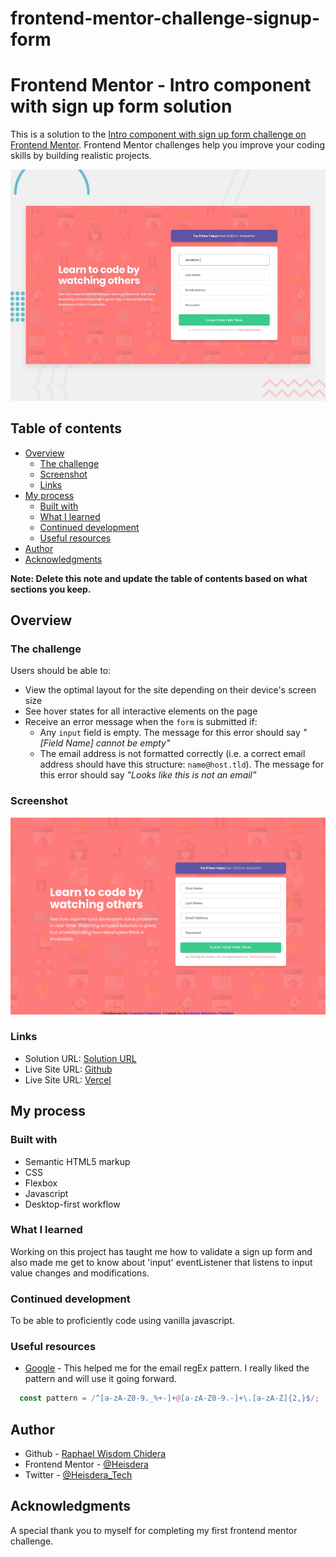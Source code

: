 # frontend-mentor-challenge-signup-form

# Frontend Mentor - Intro component with sign up form solution

This is a solution to the [Intro component with sign up form challenge on Frontend Mentor](https://www.frontendmentor.io/challenges/intro-component-with-signup-form-5cf91bd49edda32581d28fd1). Frontend Mentor challenges help you improve your coding skills by building realistic projects. 

![Design preview for the Intro component with sign up form coding challenge](./design/desktop-preview.jpg)

## Table of contents

- [Overview](#overview)
  - [The challenge](#the-challenge)
  - [Screenshot](#screenshot)
  - [Links](#links)
- [My process](#my-process)
  - [Built with](#built-with)
  - [What I learned](#what-i-learned)
  - [Continued development](#continued-development)
  - [Useful resources](#useful-resources)
- [Author](#author)
- [Acknowledgments](#acknowledgments)

**Note: Delete this note and update the table of contents based on what sections you keep.**

## Overview

### The challenge

Users should be able to:

- View the optimal layout for the site depending on their device's screen size
- See hover states for all interactive elements on the page
- Receive an error message when the `form` is submitted if:
  - Any `input` field is empty. The message for this error should say *"[Field Name] cannot be empty"*
  - The email address is not formatted correctly (i.e. a correct email address should have this structure: `name@host.tld`). The message for this error should say *"Looks like this is not an email"*

### Screenshot

![](./images/screenshot.png)

### Links

- Solution URL: [Solution URL](https://www.frontendmentor.io/solutions/responsive-sign-up-form-using-css-flexbox-qhgnnrTtxT)
- Live Site URL: [Github](https://heisdera.github.io/frontend-mentor-challenge-signup-form/)
- Live Site URL: [Vercel](https://frontend-mentor-challenge-signup-form.vercel.app/)

## My process

### Built with

- Semantic HTML5 markup
- CSS
- Flexbox
- Javascript
- Desktop-first workflow

### What I learned

Working on this project has taught me how to validate a sign up form and also made me get to know about 'input' eventListener that listens to input value changes and modifications.

### Continued development

To be able to proficiently code using vanilla javascript.

### Useful resources

- [Google](https://www.google.com) - This helped me for the email regEx pattern. I really liked the pattern and will use it going forward.

```js
  const pattern = /^[a-zA-Z0-9._%+-]+@[a-zA-Z0-9.-]+\.[a-zA-Z]{2,}$/;
```

## Author

- Github - [Raphael Wisdom Chidera](https://github.com/Heisdera)
- Frontend Mentor - [@Heisdera](https://www.frontendmentor.io/profile/Heisdera)
- Twitter - [@Heisdera_Tech](https://twitter.com/Heisdera_Tech)

## Acknowledgments

A special thank you to myself for completing my first frontend mentor challenge.
